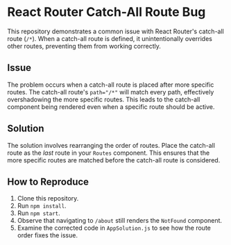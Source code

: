 # React Router Catch-All Route Bug

This repository demonstrates a common issue with React Router's catch-all route (`/*`).  When a catch-all route is defined, it unintentionally overrides other routes, preventing them from working correctly.

## Issue
The problem occurs when a catch-all route is placed after more specific routes.  The catch-all route's `path="/*"` will match every path, effectively overshadowing the more specific routes. This leads to the catch-all component being rendered even when a specific route should be active.

## Solution
The solution involves rearranging the order of routes.  Place the catch-all route as the *last* route in your `Routes` component. This ensures that the more specific routes are matched before the catch-all route is considered.

## How to Reproduce
1. Clone this repository.
2. Run `npm install`.
3. Run `npm start`.
4. Observe that navigating to `/about` still renders the `NotFound` component. 
5. Examine the corrected code in `AppSolution.js` to see how the route order fixes the issue.
